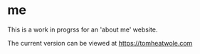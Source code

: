# me

This is a work in progrss for an 'about me' website.

The current version can be viewed at https://tomheatwole.com
